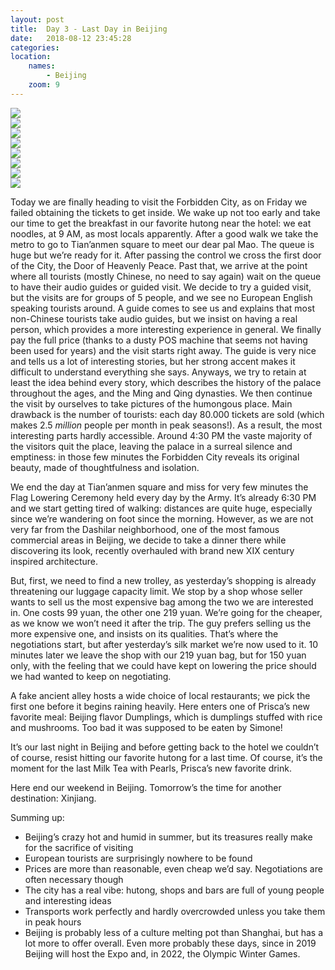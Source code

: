 ```yaml
---
layout: post
title:  Day 3 - Last Day in Beijing
date:   2018-08-12 23:45:28
categories: 
location:
    names:
        - Beijing
    zoom: 9
---
```



<div class="post-image">
    <img src="https://s3.eu-west-3.amazonaws.com/com.simonecivetta.centralasia2018/1534207514.20205-0.jpeg" />
    
</div>

<div class="post-image">
    <img src="https://s3.eu-west-3.amazonaws.com/com.simonecivetta.centralasia2018/1534207514.20205-1.jpeg" />
    
</div>

<div class="post-image">
    <img src="https://s3.eu-west-3.amazonaws.com/com.simonecivetta.centralasia2018/1534207514.20205-2.jpeg" />
    
</div>

<div class="post-image">
    <img src="https://s3.eu-west-3.amazonaws.com/com.simonecivetta.centralasia2018/1534207514.20205-3.jpeg" />
    
</div>

<div class="post-image">
    <img src="https://s3.eu-west-3.amazonaws.com/com.simonecivetta.centralasia2018/1534207514.20205-4.jpeg" />
    
</div>

<div class="post-image">
    <img src="https://s3.eu-west-3.amazonaws.com/com.simonecivetta.centralasia2018/1534207514.20205-5.jpeg" />
    
</div>

<div class="post-image">
    <img src="https://s3.eu-west-3.amazonaws.com/com.simonecivetta.centralasia2018/1534207514.20205-6.jpeg" />
    
</div>

<div class="post-image">
    <img src="https://s3.eu-west-3.amazonaws.com/com.simonecivetta.centralasia2018/1534207514.20205-7.jpeg" />
    
</div>


Today we are finally heading to visit the Forbidden City, as on Friday we failed obtaining the tickets to get inside. We wake up not too early and take our time to get the breakfast in our favorite hutong near the hotel: we eat noodles, at 9 AM, as most locals apparently. After a good walk we take the metro to go to Tian’anmen square to meet our dear pal Mao. The queue is huge but we’re ready for it. After passing the control we cross the first door of the City, the Door of Heavenly Peace. Past that, we arrive at the point where all tourists (mostly Chinese, no need to say again) wait on the queue to have their audio guides or guided visit. We decide to try a guided visit, but the visits are for groups of 5 people, and we see no European English speaking tourists around. A guide comes to see us and explains that most non-Chinese tourists take audio guides, but we insist on having a real person, which provides a more interesting experience in general. We finally pay the full price (thanks to a dusty POS machine that seems not having been used for years) and the visit starts right away. The guide is very nice and tells us a lot of interesting stories, but her strong accent makes it difficult to understand everything she says. Anyways, we try to retain at least the idea behind every story, which describes the history of the palace throughout the ages, and the Ming and Qing dynasties. We then continue the visit by ourselves to take pictures of the humongous place. Main drawback is the number of tourists: each day 80.000 tickets are sold (which makes 2.5 *million* people per month in peak seasons!). As a result, the most interesting parts hardly accessible. Around 4:30 PM the vaste majority of the visitors quit the place, leaving the palace in a surreal silence and emptiness: in those few minutes the Forbidden City reveals its original beauty, made of thoughtfulness and isolation.

We end the day at Tian’anmen square and miss for very few minutes the Flag Lowering Ceremony held every day by the Army. It’s already 6:30 PM and we start getting tired of walking: distances are quite huge, especially since we’re wandering on foot since the morning. However, as we are not very far from the Dashilar neighborhood, one of the most famous commercial areas in Beijing, we decide to take a dinner there while discovering its look, recently overhauled with brand new XIX century inspired architecture. 

But, first, we need to find a new trolley, as yesterday’s shopping is already threatening our luggage capacity limit. We stop by a shop whose seller wants to sell us the most expensive bag among the two we are interested in. One costs 99 yuan, the other one 219 yuan. We’re going for the cheaper, as we know we won’t need it after the trip. The guy prefers selling us the more expensive one, and insists on its qualities. That’s where the negotiations start, but after yesterday’s silk market we’re now used to it. 10 minutes later we leave the shop with our 219 yuan bag, but for 150 yuan only, with the feeling that we could have kept on lowering the price should we had wanted to keep on negotiating.

A fake ancient alley hosts a wide choice of local restaurants; we pick the first one before it begins raining heavily. Here enters one of Prisca’s new favorite meal: Beijing flavor Dumplings, which is dumplings stuffed with rice and mushrooms. Too bad it was supposed to be eaten by Simone!

It’s our last night in Beijing and before getting back to the hotel we couldn’t of course, resist  hitting our favorite hutong for a last time. Of course, it’s the moment for the last Milk Tea with Pearls, Prisca’s new favorite drink.

Here end our weekend in Beijing. Tomorrow’s the time for another destination: Xinjiang.

Summing up:
- Beijing’s crazy hot and humid in summer, but its treasures really make for the sacrifice of visiting
- European tourists are surprisingly nowhere to be found
- Prices are more than reasonable, even cheap we’d say. Negotiations are often necessary though
- The city has a real vibe: hutong, shops and bars are full of young people and interesting ideas
- Transports work perfectly and hardly overcrowded unless you take them in peak hours
- Beijing is probably less of a culture melting pot than Shanghai, but has a lot more to offer overall. Even more probably these days, since in 2019 Beijing will host the Expo and, in 2022, the Olympic Winter Games.

